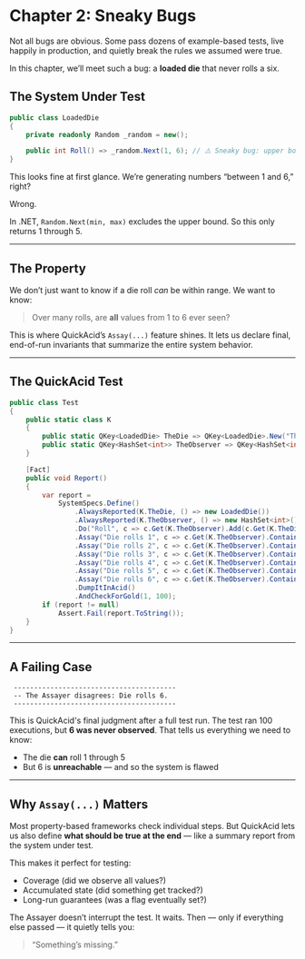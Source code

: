 # Chapter 2: Sneaky Bugs

Not all bugs are obvious. Some pass dozens of example-based tests, live happily in production, and quietly break the rules we assumed were true.

In this chapter, we’ll meet such a bug: a **loaded die** that never rolls a six.

## The System Under Test

```csharp
public class LoadedDie
{
    private readonly Random _random = new();

    public int Roll() => _random.Next(1, 6); // ⚠️ Sneaky bug: upper bound is exclusive, 6 is never rolled!
}
```

This looks fine at first glance. We’re generating numbers “between 1 and 6,” right?

Wrong.

In .NET, `Random.Next(min, max)` excludes the upper bound. So this only returns 1 through 5.

---

## The Property

We don’t just want to know if a die roll *can* be within range. We want to know:

> Over many rolls, are **all** values from 1 to 6 ever seen?

This is where QuickAcid’s `Assay(...)` feature shines. It lets us declare final, end-of-run invariants that summarize the entire system behavior.

---

## The QuickAcid Test

```csharp
public class Test
{
    public static class K
    {
        public static QKey<LoadedDie> TheDie => QKey<LoadedDie>.New("TheDie");
        public static QKey<HashSet<int>> TheObserver => QKey<HashSet<int>>.New("TheObserver");
    }

    [Fact]
    public void Report()
    {
        var report =
            SystemSpecs.Define()
                .AlwaysReported(K.TheDie, () => new LoadedDie())
                .AlwaysReported(K.TheObserver, () => new HashSet<int>())
                .Do("Roll", c => c.Get(K.TheObserver).Add(c.Get(K.TheDie).Roll()))
                .Assay("Die rolls 1", c => c.Get(K.TheObserver).Contains(1))
                .Assay("Die rolls 2", c => c.Get(K.TheObserver).Contains(2))
                .Assay("Die rolls 3", c => c.Get(K.TheObserver).Contains(3))
                .Assay("Die rolls 4", c => c.Get(K.TheObserver).Contains(4))
                .Assay("Die rolls 5", c => c.Get(K.TheObserver).Contains(5))
                .Assay("Die rolls 6", c => c.Get(K.TheObserver).Contains(6))
                .DumpItInAcid()
                .AndCheckForGold(1, 100);
        if (report != null)
            Assert.Fail(report.ToString());
    }
}
```

---

## A Failing Case

```text
 ----------------------------------------
 -- The Assayer disagrees: Die rolls 6.
 ----------------------------------------
```

This is QuickAcid's final judgment after a full test run. The test ran 100 executions, but **6 was never observed**. That tells us everything we need to know:

- The die **can** roll 1 through 5
- But 6 is **unreachable** — and so the system is flawed

---

## Why `Assay(...)` Matters

Most property-based frameworks check individual steps. But QuickAcid lets us also define **what should be true at the end** — like a summary report from the system under test.

This makes it perfect for testing:
- Coverage (did we observe all values?)
- Accumulated state (did something get tracked?)
- Long-run guarantees (was a flag eventually set?)

The Assayer doesn’t interrupt the test. It waits.
Then — only if everything else passed — it quietly tells you:

> “Something’s missing.”